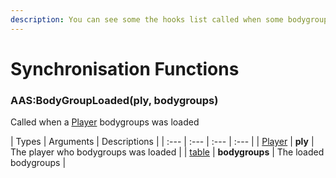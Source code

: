 ```yaml
---
description: You can see some the hooks list called when some bodygroups actions is finished
---
```

# Synchronisation Functions

### AAS:BodyGroupLoaded(ply, bodygroups)
Called when a [Player](https://wiki.facepunch.com/gmod/Player) bodygroups was loaded

| Types | Arguments | Descriptions |
| :--- | :--- | :--- | :--- |
| [Player](https://wiki.facepunch.com/gmod/Player) | **ply** | The player who bodygroups was loaded |
| [table](https://www.lua.org/pil/2.5.html) | **bodygroups** | The loaded bodygroups |